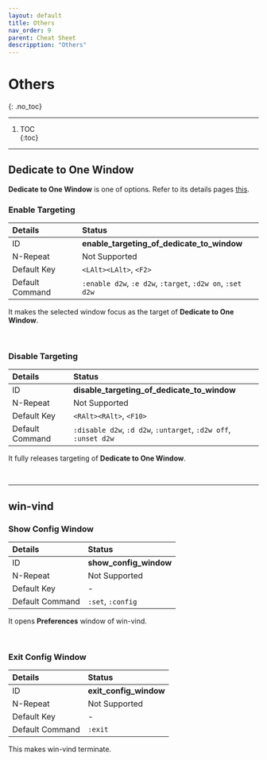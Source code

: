 ```yaml
---
layout: default
title: Others
nav_order: 9
parent: Cheat Sheet
descripption: "Others"
---
```


# Others  
{: .no_toc}

<hr>

1. TOC  
{:toc}  

<hr>  


## Dedicate to One Window  

**Dedicate to One Window** is one of options. Refer to its details pages <a href="https://pit-ray.github.io/win-vind/cheat_sheet/options/#dedicate-to-one-window">this</a>.  

### Enable Targeting  

|Details|Status|  
|:---|:---|  
|ID|**enable_targeting_of_dedicate_to_window**|
|N-Repeat|<span class="no">Not Supported</span>|  
|Default Key|`<LAlt><LAlt>`, `<F2>`|
|Default Command|`:enable d2w`, `:e d2w`, `:target`, `:d2w on`, `:set d2w`|

It makes the selected window focus as the target of **Dedicate to One Window**.  


<br>  


### Disable Targeting  

|Details|Status|  
|:---|:---|  
|ID|**disable_targeting_of_dedicate_to_window**|
|N-Repeat|<span class="no">Not Supported</span>|  
|Default Key|`<RAlt><RAlt>`, `<F10>`|
|Default Command|`:disable d2w`, `:d d2w`, `:untarget`, `:d2w off`, `:unset d2w`|

It fully releases targeting of **Dedicate to One Window**.  

<br>  

<hr>  


## win-vind  
### Show Config Window  

|Details|Status|  
|:---|:---|  
|ID|**show_config_window**|
|N-Repeat|<span class="no">Not Supported</span>|  
|Default Key|-|
|Default Command|`:set`, `:config`|

It opens **Preferences** window of win-vind.  

<br>  

### Exit Config Window  

|Details|Status|  
|:---|:---|  
|ID|**exit_config_window**|
|N-Repeat|<span class="no">Not Supported</span>|  
|Default Key|-|
|Default Command|`:exit`|

This makes win-vind terminate.  

<br> 
